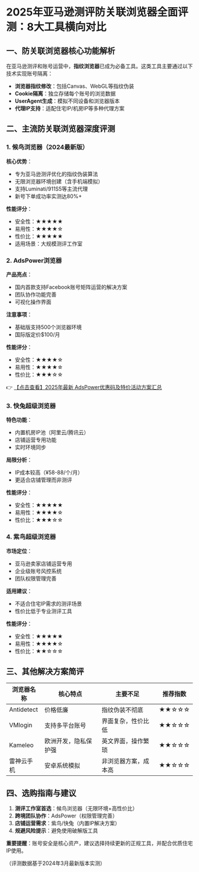# 2025年亚马逊测评防关联浏览器全面评测：8大工具横向对比

## 一、防关联浏览器核心功能解析
在亚马逊测评和账号运营中，**指纹浏览器**已成为必备工具。这类工具主要通过以下技术实现账号隔离：
- **浏览器指纹修改**：包括Canvas、WebGL等指纹伪装
- **Cookie隔离**：独立存储每个账号的浏览数据
- **UserAgent生成**：模拟不同设备和浏览器版本
- **代理IP支持**：适配住宅IP/机房IP等多种代理方案

## 二、主流防关联浏览器深度评测

### 1. 候鸟浏览器（2024最新版）
**核心优势**：
- 专为亚马逊测评优化的指纹伪装算法
- 无限浏览器环境创建（含手机端模拟）
- 支持Luminati/911S5等主流代理
- 新号下单成功率实测达80%+

**性能评分**：
- 安全性：★★★★★
- 易用性：★★★★☆
- 性价比：★★★★★
- 适用场景：大规模测评工作室

### 2. AdsPower浏览器
**产品亮点**：
- 国内首款支持Facebook账号矩阵运营的解决方案
- 团队协作功能完善
- 可视化操作界面

**注意事项**：
- 基础版支持500个浏览器环境
- 国际版定价$100/月

**性能评分**：
- 安全性：★★★★☆
- 易用性：★★★★☆
- 性价比：★★★☆☆

👉 [【点击查看】2025年最新 AdsPower优惠码及特价活动方案汇总](https://bit.ly/adspower_free)

### 3. 快兔超级浏览器
**特色功能**：
- 内置机房IP池（阿里云/腾讯云）
- 店铺运营专用功能
- 实时环境同步

**局限分析**：
- IP成本较高（¥58-88/个/月）
- 更适合店铺管理而非测评

**性能评分**：
- 安全性：★★★★★
- 易用性：★★★★☆
- 性价比：★★★☆☆

### 4. 紫鸟超级浏览器
**市场定位**：
- 亚马逊卖家店铺运营专用
- 企业级账号风控系统
- 团队权限管理完善

**适用建议**：
- 不适合住宅IP需求的测评场景
- 性价比低于专业测评工具

**性能评分**：
- 安全性：★★★★★
- 易用性：★★★★☆
- 性价比：★★☆☆☆

## 三、其他解决方案简评

| 浏览器名称       | 核心特点                  | 主要不足                  | 推荐指数 |
|------------------|--------------------------|--------------------------|----------|
| Antidetect       | 价格低廉                 | 指纹伪装不彻底           | ★★☆☆☆    |
| VMlogin          | 支持多平台账号           | 界面复杂，性价比低       | ★★☆☆☆    |
| Kameleo          | 欧洲开发，隐私保护强     | 英文界面，操作繁琐       | ★★☆☆☆    |
| 雷神云手机       | 安卓系统模拟             | 非浏览器方案，成本高     | ★★☆☆☆    |

## 四、选购指南与建议
1. **测评工作室首选**：候鸟浏览器（无限环境+高性价比）
2. **跨境团队协作**：AdsPower（权限管理完善）
3. **店铺运营需求**：紫鸟/快兔（内置IP解决方案）
4. **规避风险提示**：避免使用破解版工具

**重要提醒**：账号安全是核心资产，建议选择持续更新的正规工具，并配合优质住宅IP使用。

（评测数据基于2024年3月最新版本实测）